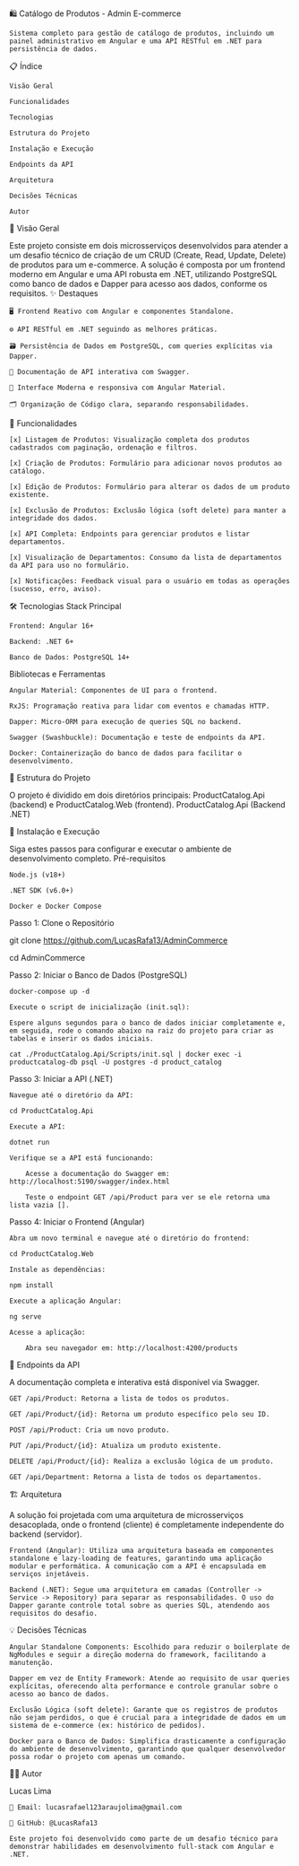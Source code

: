 🛍️ Catálogo de Produtos - Admin E-commerce

    Sistema completo para gestão de catálogo de produtos, incluindo um painel administrativo em Angular e uma API RESTful em .NET para persistência de dados.

📋 Índice

    Visão Geral

    Funcionalidades

    Tecnologias

    Estrutura do Projeto

    Instalação e Execução

    Endpoints da API

    Arquitetura

    Decisões Técnicas

    Autor

🎯 Visão Geral

Este projeto consiste em dois microsserviços desenvolvidos para atender a um desafio técnico de criação de um CRUD (Create, Read, Update, Delete) de produtos para um e-commerce. A solução é composta por um frontend moderno em Angular e uma API robusta em .NET, utilizando PostgreSQL como banco de dados e Dapper para acesso aos dados, conforme os requisitos.
✨ Destaques

    🖥️ Frontend Reativo com Angular e componentes Standalone.

    ⚙️ API RESTful em .NET seguindo as melhores práticas.

    🗃️ Persistência de Dados em PostgreSQL, com queries explícitas via Dapper.

    📄 Documentação de API interativa com Swagger.

    🎨 Interface Moderna e responsiva com Angular Material.

    🗂️ Organização de Código clara, separando responsabilidades.

🚀 Funcionalidades

    [x] Listagem de Produtos: Visualização completa dos produtos cadastrados com paginação, ordenação e filtros.

    [x] Criação de Produtos: Formulário para adicionar novos produtos ao catálogo.

    [x] Edição de Produtos: Formulário para alterar os dados de um produto existente.

    [x] Exclusão de Produtos: Exclusão lógica (soft delete) para manter a integridade dos dados.

    [x] API Completa: Endpoints para gerenciar produtos e listar departamentos.

    [x] Visualização de Departamentos: Consumo da lista de departamentos da API para uso no formulário.

    [x] Notificações: Feedback visual para o usuário em todas as operações (sucesso, erro, aviso).

🛠 Tecnologias
Stack Principal

    Frontend: Angular 16+

    Backend: .NET 6+

    Banco de Dados: PostgreSQL 14+

Bibliotecas e Ferramentas

    Angular Material: Componentes de UI para o frontend.

    RxJS: Programação reativa para lidar com eventos e chamadas HTTP.

    Dapper: Micro-ORM para execução de queries SQL no backend.

    Swagger (Swashbuckle): Documentação e teste de endpoints da API.

    Docker: Containerização do banco de dados para facilitar o desenvolvimento.

📁 Estrutura do Projeto

O projeto é dividido em dois diretórios principais: ProductCatalog.Api (backend) e ProductCatalog.Web (frontend).
ProductCatalog.Api (Backend .NET)

🔧 Instalação e Execução

Siga estes passos para configurar e executar o ambiente de desenvolvimento completo.
Pré-requisitos

    Node.js (v18+)

    .NET SDK (v6.0+)

    Docker e Docker Compose

Passo 1: Clone o Repositório

git clone <https://github.com/LucasRafa13/AdminCommerce>

cd AdminCommerce

Passo 2: Iniciar o Banco de Dados (PostgreSQL)

    docker-compose up -d

    Execute o script de inicialização (init.sql):

    Espere alguns segundos para o banco de dados iniciar completamente e, em seguida, rode o comando abaixo na raiz do projeto para criar as tabelas e inserir os dados iniciais.

    cat ./ProductCatalog.Api/Scripts/init.sql | docker exec -i productcatalog-db psql -U postgres -d product_catalog

Passo 3: Iniciar a API (.NET)

    Navegue até o diretório da API:

    cd ProductCatalog.Api

    Execute a API:

    dotnet run

    Verifique se a API está funcionando:

        Acesse a documentação do Swagger em: http://localhost:5190/swagger/index.html

        Teste o endpoint GET /api/Product para ver se ele retorna uma lista vazia [].

Passo 4: Iniciar o Frontend (Angular)

    Abra um novo terminal e navegue até o diretório do frontend:

    cd ProductCatalog.Web

    Instale as dependências:

    npm install

    Execute a aplicação Angular:

    ng serve

    Acesse a aplicação:

        Abra seu navegador em: http://localhost:4200/products

📡 Endpoints da API

A documentação completa e interativa está disponível via Swagger.

    GET /api/Product: Retorna a lista de todos os produtos.

    GET /api/Product/{id}: Retorna um produto específico pelo seu ID.

    POST /api/Product: Cria um novo produto.

    PUT /api/Product/{id}: Atualiza um produto existente.

    DELETE /api/Product/{id}: Realiza a exclusão lógica de um produto.

    GET /api/Department: Retorna a lista de todos os departamentos.

🏗 Arquitetura

A solução foi projetada com uma arquitetura de microsserviços desacoplada, onde o frontend (cliente) é completamente independente do backend (servidor).

    Frontend (Angular): Utiliza uma arquitetura baseada em componentes standalone e lazy-loading de features, garantindo uma aplicação modular e performática. A comunicação com a API é encapsulada em serviços injetáveis.

    Backend (.NET): Segue uma arquitetura em camadas (Controller -> Service -> Repository) para separar as responsabilidades. O uso do Dapper garante controle total sobre as queries SQL, atendendo aos requisitos do desafio.

💡 Decisões Técnicas

    Angular Standalone Components: Escolhido para reduzir o boilerplate de NgModules e seguir a direção moderna do framework, facilitando a manutenção.

    Dapper em vez de Entity Framework: Atende ao requisito de usar queries explícitas, oferecendo alta performance e controle granular sobre o acesso ao banco de dados.

    Exclusão Lógica (soft delete): Garante que os registros de produtos não sejam perdidos, o que é crucial para a integridade de dados em um sistema de e-commerce (ex: histórico de pedidos).

    Docker para o Banco de Dados: Simplifica drasticamente a configuração do ambiente de desenvolvimento, garantindo que qualquer desenvolvedor possa rodar o projeto com apenas um comando.

👨‍💻 Autor

Lucas Lima

    📧 Email: lucasrafael123araujolima@gmail.com

    🐙 GitHub: @LucasRafa13

    Este projeto foi desenvolvido como parte de um desafio técnico para demonstrar habilidades em desenvolvimento full-stack com Angular e .NET.

